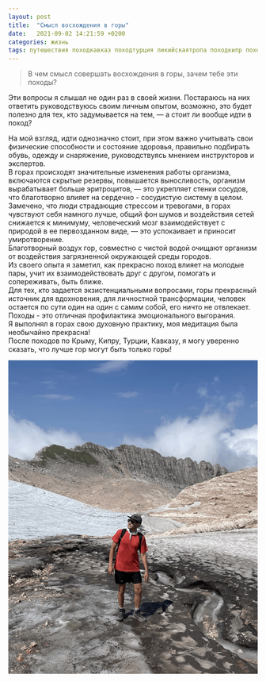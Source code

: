 ```yaml
---
layout: post
title:  "Cмысл восхождения в горы"
date:   2021-09-02 14:21:59 +0200
categories: жизнь
tags: путешествия походкавказ походтурция ликийскаятропа походкипр походкрым 
---
```


> В чем смысл совершать восхождения в горы, зачем тебе эти походы?   

Эти вопросы я слышал не один раз в своей жизни. Постараюсь на них ответить руководствуюсь своим личным опытом, возможно, это будет полезно для тех, кто задумывается на тем, — а стоит ли вообще идти в поход?

На мой взгляд, идти однозначно стоит, при этом важно учитывать свои физические способности и состояние здоровья, правильно подбирать обувь, одежду и снаряжение, руководствуясь мнением инструкторов и экспертов.  
В горах происходят значительные изменения работы организма, включаются скрытые резервы, повышается выносливость, организм вырабатывает больше эритроцитов, — это укрепляет стенки сосудов, что благотворно влияет на сердечно - сосудистую систему в целом.  
Замечено, что люди страдающие стрессом и тревогами, в горах чувствуют себя намного лучше, общий фон шумов и воздействия сетей снижается к минимуму, человеческий мозг взаимодействует с природой в ее первозданном виде, — это успокаивает и приносит умиротворение.  
Благотворный воздух гор, совместно с чистой водой очищают организм от воздействия загрязненной окружающей среды городов.  
Из своего опыта я заметил, как прекрасно поход влияет на молодые пары, учит их взаимодействовать друг с другом, помогать и сопереживать, быть ближе.  
Для тех, кто задается экзистенциальными вопросами, горы прекрасный источник для вдохновения, для личностной трансформации, человек остается по сути один на один с самим собой, его ничто не отвлекает.  
Походы - это отличная профилактика эмоционального выгорания.  
Я выполнял в горах свою духовную практику, моя медитация была необычайно прекрасна!  
После походов по Крыму, Кипру, Турции, Кавказу, я могу уверенно сказать, что лучше гор могут быть только горы!  


![hiking](/img/blog/hiking.jpg)


